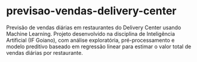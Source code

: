 # previsao-vendas-delivery-center
Previsão de vendas diárias em restaurantes do Delivery Center usando Machine Learning.
Projeto desenvolvido na disciplina de Inteligência Artificial (IF Goiano), com análise exploratória, pré-processamento e modelo preditivo baseado em regressão linear para estimar o valor total de vendas diárias por restaurante.
